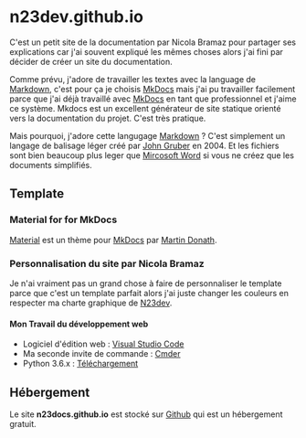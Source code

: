 # n23dev.github.io

C'est un petit site de la documentation par Nicola Bramaz pour partager ses explications car j'ai souvent expliqué les mêmes choses alors j'ai fini par décider de créer un site du documentation.

Comme prévu, j'adore de travailler les textes avec la language de [Markdown](https://fr.wikipedia.org/wiki/Markdown), c'est pour ça je choisis [MkDocs](http://www.mkdocs.org/) mais j'ai pu travailler facilement parce que j'ai déjà travaillé avec [MkDocs](http://www.mkdocs.org/) en tant que professionnel et j'aime ce système. Mkdocs est un excellent générateur de site statique orienté vers la documentation du projet. C'est très pratique.

Mais pourquoi, j'adore cette langugage [Markdown](https://fr.wikipedia.org/wiki/Markdown) ? C'est simplement un langage de balisage léger créé par [John Gruber](https://fr.wikipedia.org/wiki/John_Gruber) en 2004. Et les fichiers sont bien beaucoup plus leger que [Mircosoft Word](https://products.office.com/fr-ch/word) si vous ne créez que les documents simplifiés.

## Template
### Material for for MkDocs
[Material](https://squidfunk.github.io/mkdocs-material/) est un thème pour [MkDocs](http://www.mkdocs.org/) par [Martin Donath](https://github.com/squidfunk).

### Personnalisation du site par Nicola Bramaz
Je n'ai vraiment pas un grand chose à faire de personnaliser le template parce que c'est un template parfait alors j'ai juste changer les couleurs en respecter ma charte graphique de [N23dev](http://n23dev.ch/).

#### Mon Travail du développement web

- Logiciel d'édition web : [Visual Studio Code](https://code.visualstudio.com/)
- Ma seconde invite de commande : [Cmder](http://cmder.net/)
- Python 3.6.x : [Téléchargement](https://www.python.org/downloads/)

## Hébergement
Le site **n23docs.github.io** est stocké sur [Github](https://github.com/) qui est un hébergement gratuit.